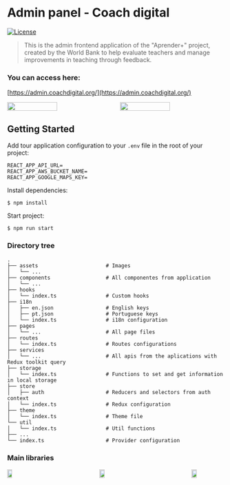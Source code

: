 # Admin panel - Coach digital
[![License](https://img.shields.io/badge/license-MIT-blue.svg)](https://github.com/WBG-Coach/coach-admin/blob/main/LICENSE.md)

> This is the admin frontend application of the "Aprender+" project, created by the World Bank to help evaluate teachers and manage improvements in teaching through feedback.


### You can access here:
[https://admin.coachdigital.org/](https://admin.coachdigital.org/)

<div style="display: flex; flex-direction: row; justify-content: space-between; width: 100%;">
  <img width="48%" src="https://user-images.githubusercontent.com/13595853/213301599-ccf7daba-ccd8-4c4f-b926-7e799ca743c8.png" />
  <img  width="48%" src="https://user-images.githubusercontent.com/13595853/213301627-468fb254-7438-4ea6-8311-1019d944ed43.png" />
</div>

## Getting Started

Add tour application configuration to your `.env` file in the root of your project:

```shell
REACT_APP_API_URL=
REACT_APP_AWS_BUCKET_NAME=
REACT_APP_GOOGLE_MAPS_KEY=
```

Install dependencies:

```shell
$ npm install
```

Start project:

```shell
$ npm run start
```

### Directory tree

    .
    ├── assets                      # Images
    │   └── ...                     
    ├── components                  # All componentes from application
    │   └── ...                     
    ├── hooks                       
    │   └── index.ts                # Custom hooks
    ├── i18n                        
    │   ├── en.json                 # English keys
    │   ├── pt.json                 # Portuguese keys
    │   └── index.ts                # i18n configuration
    ├── pages
    │   └── ...                     # All page files
    ├── routes
    │   └── index.ts                # Routes configurations
    ├── services
    │   └── ...                     # All apis from the aplications with Redux toolkit query
    ├── storage
    │   └── index.ts                # Functions to set and get information in local storage
    ├── store
    │   ├── auth                    # Reducers and selectors from auth context
    │   └── index.ts                # Redux configuration
    ├── theme
    │   └── index.ts                # Theme file
    └── util
    │   └── index.ts                # Util functions
    ├── ...
    └── index.ts                    # Provider configuration
    

### Main libraries
<div style="display: flex; flex-direction: row; justify-content: space-between; width: 100%;">
  <img width="15%" src="https://user-images.githubusercontent.com/13595853/213292865-f145bf92-2aac-419e-bd5d-5fc4c387e9cd.png" />
  <img width="15%" src="https://user-images.githubusercontent.com/13595853/213292795-8e0fd530-745c-4222-a69d-f6d61b3486d4.png" />
  <img width="15%" src="https://user-images.githubusercontent.com/13595853/213293171-b7eba42c-b3b7-49d6-bd6b-2ea9abff0e14.png" />
</div>
